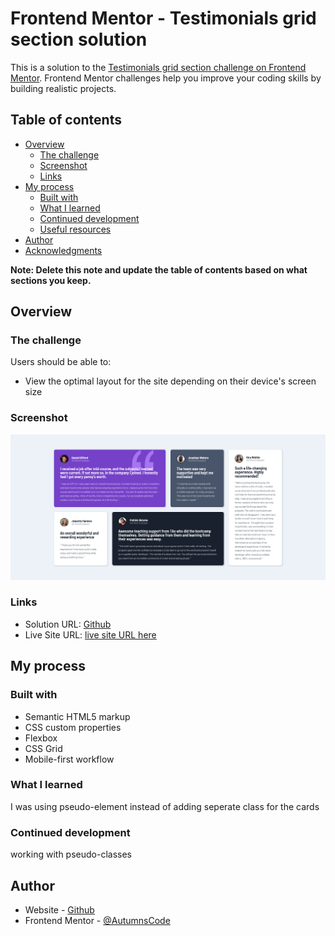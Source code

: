 # Frontend Mentor - Testimonials grid section solution

This is a solution to the [Testimonials grid section challenge on Frontend Mentor](https://www.frontendmentor.io/challenges/testimonials-grid-section-Nnw6J7Un7). Frontend Mentor challenges help you improve your coding skills by building realistic projects. 

## Table of contents

- [Overview](#overview)
  - [The challenge](#the-challenge)
  - [Screenshot](#screenshot)
  - [Links](#links)
- [My process](#my-process)
  - [Built with](#built-with)
  - [What I learned](#what-i-learned)
  - [Continued development](#continued-development)
  - [Useful resources](#useful-resources)
- [Author](#author)
- [Acknowledgments](#acknowledgments)

**Note: Delete this note and update the table of contents based on what sections you keep.**

## Overview

### The challenge

Users should be able to:

- View the optimal layout for the site depending on their device's screen size

### Screenshot

![](./src/images/screenshot.png)

### Links

- Solution URL: [Github](https://github.com/AutumnsCode/FEM-Learning-Path/tree/main/Responsive/testimonials-grid)
- Live Site URL: [live site URL here](https://relaxed-chebakia-1a2a89.netlify.app/)

## My process

### Built with

- Semantic HTML5 markup
- CSS custom properties
- Flexbox
- CSS Grid
- Mobile-first workflow


### What I learned

I was using pseudo-element instead of adding seperate class for the cards

### Continued development

working with pseudo-classes

## Author

- Website - [Github](https://github.com/AutumnsCode)
- Frontend Mentor - [@AutumnsCode](https://www.frontendmentor.io/profile/AutumnsCode)

